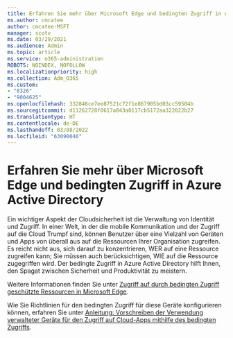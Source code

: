 ```yaml
---
title: Erfahren Sie mehr über Microsoft Edge und bedingten Zugriff in Azure Active Directory
ms.author: cmcatee
author: cmcatee-MSFT
manager: scotv
ms.date: 03/29/2021
ms.audience: Admin
ms.topic: article
ms.service: o365-administration
ROBOTS: NOINDEX, NOFOLLOW
ms.localizationpriority: high
ms.collection: Adm_O365
ms.custom:
- "8326"
- "9004625"
ms.openlocfilehash: 332846ce7ee87521c72f1e867905bd03cc59504b
ms.sourcegitcommit: d11262728f0617a843a0117cb5172aa322022b27
ms.translationtype: HT
ms.contentlocale: de-DE
ms.lasthandoff: 03/08/2022
ms.locfileid: "63090046"
---
```

# <a name="learn-about-microsoft-edge-and-conditional-access-in-azure-active-directory"></a>Erfahren Sie mehr über Microsoft Edge und bedingten Zugriff in Azure Active Directory

Ein wichtiger Aspekt der Cloudsicherheit ist die Verwaltung von Identität und Zugriff. In einer Welt, in der die mobile Kommunikation und der Zugriff auf die Cloud Trumpf sind, können Benutzer über eine Vielzahl von Geräten und Apps von überall aus auf die Ressourcen Ihrer Organisation zugreifen. Es reicht nicht aus, sich darauf zu konzentrieren, WER auf eine Ressource zugreifen kann; Sie müssen auch berücksichtigen, WIE auf die Ressource zugegriffen wird. Der bedingte Zugriff in Azure Active Directory hilft Ihnen, den Spagat zwischen Sicherheit und Produktivität zu meistern.

Weitere Informationen finden Sie unter [Zugriff auf durch bedingten Zugriff geschützte Ressourcen in Microsoft Edge](https://go.microsoft.com/fwlink/?linkid=2152158).

Wie Sie Richtlinien für den bedingten Zugriff für diese Geräte konfigurieren können, erfahren Sie unter [Anleitung: Vorschreiben der Verwendung verwalteter Geräte für den Zugriff auf Cloud-Apps mithilfe des bedingten Zugriffs](https://go.microsoft.com/fwlink/?linkid=2137682).